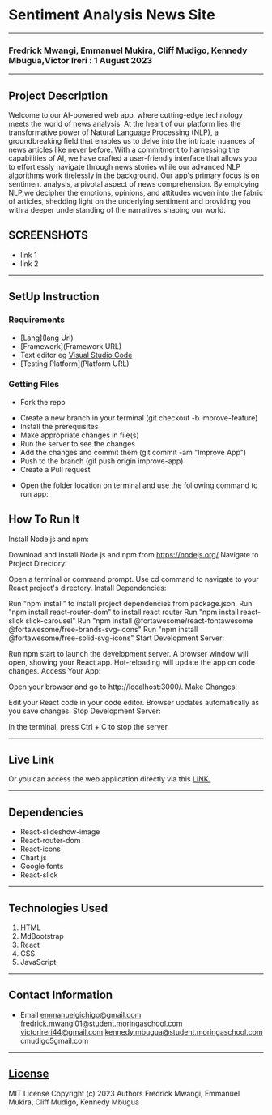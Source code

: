 # Sentiment Analysis News Site
*****
### Fredrick Mwangi, Emmanuel Mukira, Cliff Mudigo, Kennedy Mbugua,Victor Ireri : 1 August 2023
****
## Project Description
Welcome to our AI-powered web app, where cutting-edge technology meets the world of news analysis. At the heart of our platform lies the transformative power of Natural Language Processing (NLP), a groundbreaking field that enables us to delve into the intricate nuances of news articles like never before.
With a commitment to harnessing the capabilities of AI, we have crafted a user-friendly interface that allows you to effortlessly navigate through news stories while our advanced NLP algorithms work tirelessly
in the background.
Our app's primary focus is on sentiment analysis, a pivotal aspect of news comprehension. By employing NLP,we decipher the emotions, opinions, and attitudes woven into the fabric of articles, shedding light on the
underlying sentiment and providing you with a deeper understanding of the narratives shaping our world.
## SCREENSHOTS
- link 1
- link 2


********
## SetUp Instruction
### Requirements
* [Lang](lang Url)
* [Framework](Framework URL)
* Text editor eg [Visual Studio Code](https://code.visualstudio.com/download)
* [Testing Platform](Platform URL)


### Getting Files
* Fork the repo
- Create a new branch in your terminal (git checkout -b improve-feature)
- Install the prerequisites
- Make appropriate changes in file(s)
- Run the server to see the changes
- Add the changes and commit them (git commit -am "Improve App")
- Push to the branch (git push origin improve-app)
- Create a Pull request
* Open the folder location on terminal and use the following command to run app:

## How To Run It
Install Node.js and npm:

Download and install Node.js and npm from https://nodejs.org/
Navigate to Project Directory:

Open a terminal or command prompt.
Use cd command to navigate to your React project's directory.
Install Dependencies:

Run "npm install" to install project dependencies from package.json.
Run "npm install react-router-dom" to install react router
Run "npm install react-slick slick-carousel"
Run "npm install @fortawesome/react-fontawesome @fortawesome/free-brands-svg-icons" 
Run "npm install @fortawesome/free-solid-svg-icons"
Start Development Server:

Run npm start to launch the development server.
A browser window will open, showing your React app.
Hot-reloading will update the app on code changes.
Access Your App:

Open your browser and go to http://localhost:3000/.
Make Changes:

Edit your React code in your code editor.
Browser updates automatically as you save changes.
Stop Development Server:

In the terminal, press Ctrl + C to stop the server.
*****
## Live Link
Or you can access the web application directly via this [LINK.](link.com/)
*****
## Dependencies
- React-slideshow-image
- React-router-dom
- React-icons
- Chart.js
- Google fonts
- React-slick


*****
## Technologies Used
1. HTML
2. MdBootstrap
3. React
4. CSS
5. JavaScript
*****
## Contact Information
* Email 
emmanuelgichigo@gmail.com
fredrick.mwangi01@student.moringaschool.com
victorireri44@gmail.com
kennedy.mbugua@student.moringaschool.com
cmudigo5gmail.com


*****
## [License](LICENSE)
MIT License
Copyright (c) 2023 Authors
Fredrick Mwangi, Emmanuel Mukira, Cliff Mudigo, Kennedy Mbugua 
